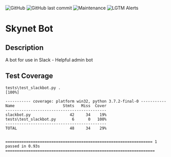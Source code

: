 ![GitHub](https://img.shields.io/github/license/axi0m/skynet-bot?color=bright-green&style=flat-square)
![GitHub last commit](https://img.shields.io/github/last-commit/axi0m/skynet-bot?style=flat-square)
![Maintenance](https://img.shields.io/maintenance/yes/2019?style=flat-square)
![LGTM Alerts](https://img.shields.io/lgtm/alerts/github/axi0m/skynet-bot?style=flat-square)

# Skynet Bot

## Description

A bot for use in Slack - Helpful admin bot

## Test Coverage

```
tests\test_slackbot.py .                                                                                                                      [100%] 

----------- coverage: platform win32, python 3.7.2-final-0 -----------
Name                     Stmts   Miss  Cover
--------------------------------------------
slackbot.py                 42     34    19%
tests\test_slackbot.py       6      0   100%
--------------------------------------------
TOTAL                       48     34    29%


================================================================ 1 passed in 0.93s ================================================================= 
```
